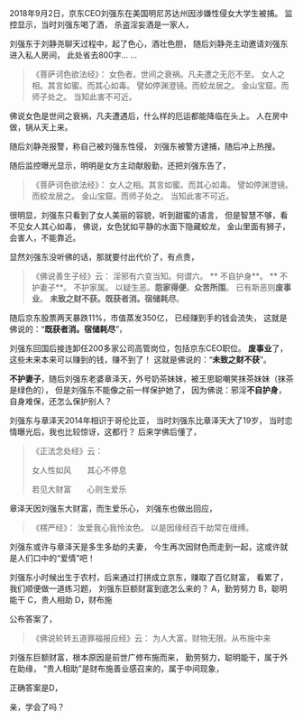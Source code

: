 2018年9月2日，京东CEO刘强东在美国明尼苏达州因涉嫌性侵女大学生被捕。
监控显示，当时刘强东喝了酒，
杀盗淫妄酒是一家人，

刘强东于刘静尧聊天过程中，起了色心，酒壮色胆，
随后刘静尧主动邀请刘强东进入私人房间，
此处省去800字... ...

> 《菩萨诃色欲法经》：
> 女色者。世间之衰祸。凡夫遭之无厄不至。
> 女人之相。其言如蜜。而其心如毒。
> 譬如停渊澄镜。而蛟龙居之。
> 金山宝窟。而师子处之。
> 当知此害不可近。

佛说女色是世间之衰祸，凡夫遭遇后，什么样的厄运都能降临在头上。
人在房中做，锅从天上来。

随后刘静尧报警，称自己被刘强东性侵，
刘强东被警方逮捕，随后冲上热搜。

随后监控曝光显示，明明是女方主动献殷勤，还把刘强东告了，
> 《菩萨诃色欲法经》：
> 女人之相。其言如蜜。而其心如毒。
> 譬如停渊澄镜。而蛟龙居之。
> 金山宝窟。而师子处之。
> 当知此害不可近。

很明显，刘强东只看到了女人美丽的容貌，听到甜蜜的语言，
但是智慧不够，看不见女人其心如毒，
佛说，女色犹如平静的水面下隐藏蛟龙，
金山里面有狮子，
会害人，不能靠近。

显然刘强东没听佛的话，那就要付出代价了，有点贵，
> 《佛说善生子经》云： 
> 淫邪有六变当知。何谓六。
>** 不自护身**。
>** 不护妻子**。
> 不护家属。
> 以疑生恶。**怨家得便**。**众苦所围**。
> 已有斯恶则**废事业**。
> **未致之财不获。既获者消。宿储耗尽**。

随后京东股票两天暴跌11%，市值蒸发350亿，
已经赚到手的钱会流失，
这就是佛说的：“**既获者消。宿储耗尽**”，

刘强东回国后接连卸任200多家公司高管岗位，包括京东CEO职位。
**废事业**了，
这些未来本来可以赚到的钱，赚不到了！
这就是佛说的：“**未致之财不获**”。

**不护妻子**，随后刘强东老婆章泽天，外号奶茶妹妹，被王思聪嘲笑抹茶妹妹（抹茶是绿色的），
但是刘强东不能像之前一样保护她了，
因为佛说：邪淫**不自护身**，
自身难保，还怎么保护别人？

刘强东与章泽天2014年相识于哥伦比亚，
当时刘强东比章泽天大了19岁，
当时恋情曝光后，我也比较惊讶，这都行？
后来学佛后懂了，
> 《正法念处经》云：
> 
> 女人性如风　　其心不停息　
> 
> 若见大财富　　心则生爱乐　

章泽天因刘强东大财富，而生爱乐心，
刘强东也做出回应，
> ﻿《楞严经》：
> 汝爱我心我怜汝色。
> 以是因缘经百千劫常在缠缚。

刘强东或许与章泽天是多生多劫的夫妻，
今生再次因财色而走到一起，这或许就是人们口中的“爱情”吧！

刘强东小时候出生于农村，后来通过打拼成立京东，赚取了百亿财富，
看累了，我们顺便做一道练习题，
刘强东巨额财富到底怎么来的？
A，勤劳努力
B，聪明能干
C，贵人相助
D，财布施

公布答案了，
> 《佛说轮转五道罪福报应经》云：
> 为人大富。财物无限。从布施中来 

刘强东巨额财富，根本原因是前世广修布施而来，
勤劳努力，聪明能干，属于外在助缘，
“贵人相助”是财布施善业感召来的，属于中间现象，

正确答案是D，

亲，学会了吗？







